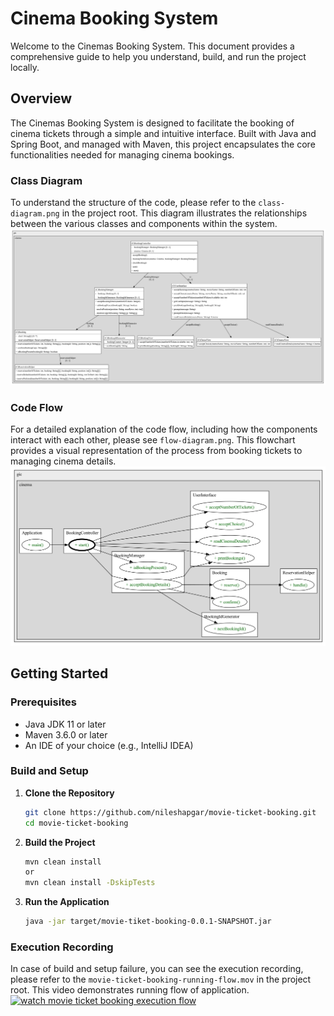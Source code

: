 # Cinema Booking System

Welcome to the  Cinemas Booking System. This document provides a comprehensive guide to help you understand, build, and run the project locally.

## Overview

The  Cinemas Booking System is designed to facilitate the booking of cinema tickets through a simple and intuitive interface. Built with Java and Spring Boot, and managed with Maven, this project encapsulates the core functionalities needed for managing cinema bookings.

### Class Diagram

To understand the structure of the code, please refer to the `class-diagram.png` in the project root. This diagram illustrates the relationships between the various classes and components within the system.
<img src="class-diagram.png">

### Code Flow

For a detailed explanation of the code flow, including how the components interact with each other, please see `flow-diagram.png`. This flowchart provides a visual representation of the process from booking tickets to managing cinema details.
<img src="flow-diagram.png">

## Getting Started

### Prerequisites

- Java JDK 11 or later
- Maven 3.6.0 or later
- An IDE of your choice (e.g., IntelliJ IDEA)

### Build and Setup

1. **Clone the Repository**

   ```bash
   git clone https://github.com/nileshapgar/movie-ticket-booking.git
   cd movie-ticket-booking
   ```
2. **Build the Project**

   ```bash
   mvn clean install
   or
   mvn clean install -DskipTests
   ```
3. **Run the Application**

   ```bash
   java -jar target/movie-tiket-booking-0.0.1-SNAPSHOT.jar
   ```
   
### Execution Recording
In case of build and setup failure, you can see the execution recording, please refer to the `movie-ticket-booking-running-flow.mov` in the project root. This video demonstrates running flow of application.
[![watch movie ticket booking execution flow](https://www.youtube.com/watch?v=kimRjogGEDs)](https://www.youtube.com/watch?v=kimRjogGEDs)